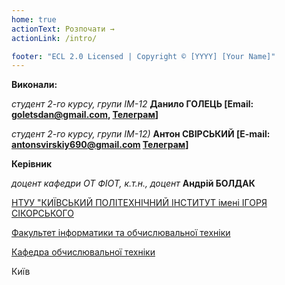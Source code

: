 ```yaml
---
home: true
actionText: Розпочати →
actionLink: /intro/

footer: "ECL 2.0 Licensed | Copyright © [YYYY] [Your Name]"
---
```



**Виконали:** 

*студент 2-го курсу, групи ІМ-12*<span padding-right:5em></span> **Данило ГОЛЕЦЬ [Email: goletsdan@gmail.com, <a href="https://t.me/dnlglts">Телеграм</a>]**

*студент 2-го курсу, групи ІМ-12)*<span padding-right:5em></span> **Антон СВІРСЬКИЙ [E-mail: antonsvirskiy690@gmail.com <a href="https://t.me/Stoopiddum">Телеграм</a>]**


**Керівник**

*доцент кафедри ОТ ФІОТ, к.т.н., доцент*<span padding-right:5em></span> **Андрій БОЛДАК** 

[НТУУ "КИЇВСЬКИЙ ПОЛІТЕХНІЧНИЙ ІНСТИТУТ імені ІГОРЯ СІКОРСЬКОГО](https://kpi.ua/)

[Факультет інформатики та обчислювальної техніки](https://fiot.kpi.ua/)

[Кафедра обчислювальної техніки](https://comsys.kpi.ua/)

Київ
